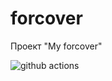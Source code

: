 # forcover 

Проект "My forcover"

![github actions](https://github.com/AlexeyEsipov/forcover/actions/workflows/maven.yml/badge.svg)
